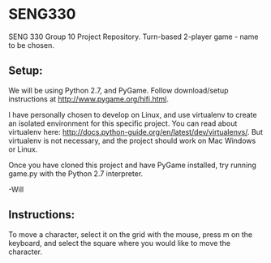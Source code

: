 # SENG330
SENG 330 Group 10 Project Repository. Turn-based 2-player game - name to be chosen.

Setup:
------

We will be using Python 2.7, and PyGame. Follow download/setup instructions at http://www.pygame.org/hifi.html.

I have personally chosen to develop on Linux, and use virtualenv to create an isolated environment for this
specific project. You can read about virtualenv here: http://docs.python-guide.org/en/latest/dev/virtualenvs/.
But virtualenv is not necessary, and the project should work on Mac Windows or Linux.

Once you have cloned this project and have PyGame installed, try running game.py with the Python 2.7 interpreter.

-Will

Instructions:
-------------

To move a character, select it on the grid with the mouse, press m on the keyboard, and select the square where 
you would like to move the character. 

